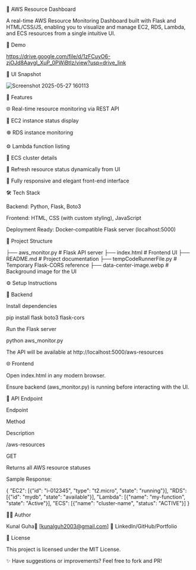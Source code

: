 🚀 AWS Resource Dashboard



A real-time AWS Resource Monitoring Dashboard built with Flask and HTML/CSS/JS, enabling you to visualize and manage EC2, RDS, Lambda, and ECS resources from a single intuitive UI.

🎥 Demo

https://drive.google.com/file/d/1zFCuyO6-zjOJd8AaygI_XuP_0PWiBtIz/view?usp=drive_link 

📸 UI Snapshot

![Screenshot 2025-05-27 160113](https://github.com/user-attachments/assets/e3da1b81-b578-4d89-b3b3-1e5b890b0432)


🧠 Features

🌐 Real-time resource monitoring via REST API

💽 EC2 instance status display

🟔 RDS instance monitoring

⚙️ Lambda function listing

🧵 ECS cluster details

🔁 Refresh resource status dynamically from UI

🌈 Fully responsive and elegant front-end interface

🛠️ Tech Stack

Backend: Python, Flask, Boto3

Frontend: HTML, CSS (with custom styling), JavaScript

Deployment Ready: Docker-compatible Flask server (localhost:5000)

📁 Project Structure

├── aws_monitor.py              # Flask API server
├── index.html                  # Frontend UI
├── README.md                   # Project documentation
├── tempCodeRunnerFile.py       # Temporary Flask-CORS reference
├── data-center-image.webp      # Background image for the UI

⚙️ Setup Instructions

🐍 Backend

Install dependencies

pip install flask boto3 flask-cors

Run the Flask server

python aws_monitor.py

The API will be available at http://localhost:5000/aws-resources

🌐 Frontend

Open index.html in any modern browser.

Ensure backend (aws_monitor.py) is running before interacting with the UI.

📡 API Endpoint

Endpoint

Method

Description

/aws-resources

GET

Returns all AWS resource statuses

Sample Response:

{
  "EC2": [{"id": "i-012345", "type": "t2.micro", "state": "running"}],
  "RDS": [{"id": "mydb", "state": "available"}],
  "Lambda": [{"name": "my-function", "state": "Active"}],
  "ECS": [{"name": "cluster-name", "status": "ACTIVE"}]
}

🙇‍♂️ Author

Kunal Guha📧 [kunalguh2003@gmail.com]  🔗 LinkedIn/GitHub/Portfolio

📃 License

This project is licensed under the MIT License.

✨ Have suggestions or improvements? Feel free to fork and PR!
